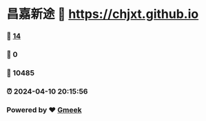 # 昌嘉新途 :link: https://chjxt.github.io 
### :page_facing_up: [14](https://chjxt.github.io/tag.html) 
### :speech_balloon: 0 
### :hibiscus: 10485 
### :alarm_clock: 2024-04-10 20:15:56 
### Powered by :heart: [Gmeek](https://github.com/Meekdai/Gmeek)
